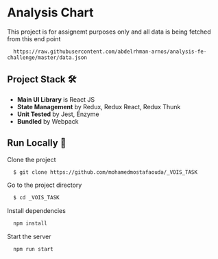 
# Analysis Chart

This project is for assignemt purposes only and all data is being fetched from this end point 

```http
  https://raw.githubusercontent.com/abdelrhman-arnos/analysis-fe-challenge/master/data.json
```


## Project Stack 🛠️

- **Main UI Library** is React JS 
- **State Management** by Redux, Redux React, Redux Thunk  
- **Unit Tested** by Jest, Enzyme
- **Bundled** by Webpack 


## Run Locally 🚀

Clone the project

```bash
  $ git clone https://github.com/mohamedmostafaouda/_VOIS_TASK
```

Go to the project directory

```bash
  $ cd _VOIS_TASK
```

Install dependencies

```bash
  npm install 
```

Start the server

```bash
  npm run start
```



